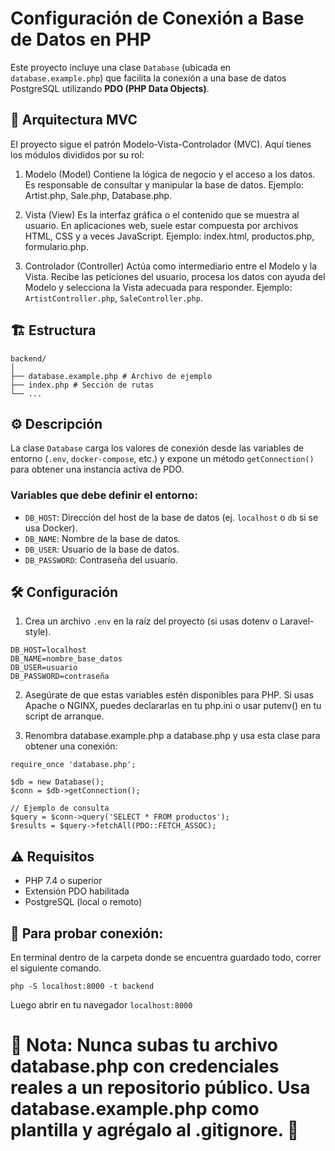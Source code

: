 # Configuración de Conexión a Base de Datos en PHP

Este proyecto incluye una clase `Database` (ubicada en `database.example.php`) que facilita la conexión a una 
base de datos PostgreSQL utilizando **PDO (PHP Data Objects)**.

## 🧱 Arquitectura MVC
El proyecto sigue el patrón Modelo-Vista-Controlador (MVC). Aquí tienes los módulos divididos por su rol:

1. Modelo (Model)
   Contiene la lógica de negocio y el acceso a los datos. Es responsable de consultar y manipular la base de datos.
   Ejemplo: Artist.php, Sale.php, Database.php.

2. Vista (View)
   Es la interfaz gráfica o el contenido que se muestra al usuario. En aplicaciones web, suele estar compuesta por archivos HTML, CSS y a       veces JavaScript.
   Ejemplo: index.html, productos.php, formulario.php.

3. Controlador (Controller)
   Actúa como intermediario entre el Modelo y la Vista. Recibe las peticiones del usuario, procesa los datos con ayuda del Modelo y             selecciona la Vista adecuada para responder.
   Ejemplo: `ArtistController.php`, `SaleController.php`.



## 🏗️ Estructura
```
backend/
│
├── database.example.php # Archivo de ejemplo
├── index.php # Sección de rutas
└── ...
```

## ⚙️ Descripción

La clase `Database` carga los valores de conexión desde las variables de entorno 
(`.env`, `docker-compose`, etc.) y expone un método `getConnection()` para obtener una instancia activa de PDO.

### Variables que debe definir el entorno:

- `DB_HOST`: Dirección del host de la base de datos (ej. `localhost` o `db` si se usa Docker).
- `DB_NAME`: Nombre de la base de datos.
- `DB_USER`: Usuario de la base de datos.
- `DB_PASSWORD`: Contraseña del usuario.

## 🛠️ Configuración

1. Crea un archivo `.env` en la raíz del proyecto (si usas dotenv o Laravel-style).
   
```env
DB_HOST=localhost
DB_NAME=nombre_base_datos
DB_USER=usuario
DB_PASSWORD=contraseña
```
2. Asegúrate de que estas variables estén disponibles para PHP. Si usas Apache o NGINX, puedes declararlas en tu php.ini o usar putenv() en tu script de arranque.

3. Renombra database.example.php a database.php y usa esta clase para obtener una conexión:

```
require_once 'database.php';

$db = new Database();
$conn = $db->getConnection();

// Ejemplo de consulta
$query = $conn->query('SELECT * FROM productos');
$results = $query->fetchAll(PDO::FETCH_ASSOC);
```

## ⚠️ Requisitos
- PHP 7.4 o superior
- Extensión PDO habilitada
- PostgreSQL (local o remoto)

## 🧪 Para probar conexión:
En terminal dentro de la carpeta donde se encuentra guardado todo, correr el siguiente comando.
```
php -S localhost:8000 -t backend
```
Luego abrir en tu navegador `localhost:8000`

# 🛑 Nota: Nunca subas tu archivo database.php con credenciales reales a un repositorio público. Usa database.example.php como plantilla y agrégalo al .gitignore. 🛑

